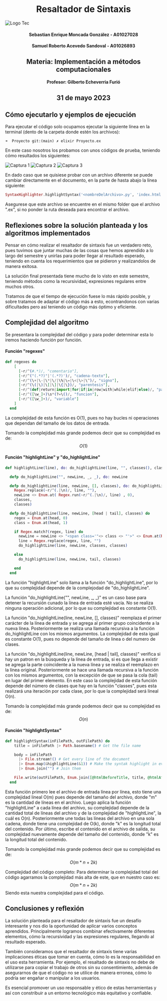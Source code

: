 # <center>Resaltador de Sintaxis</center>

![Logo Tec](logoTec.png)

#### <center>Sebastian Enrique Moncada González - A01027028 </center>
#### <center>Samuel Roberto Acevedo Sandoval - A01026893 </center>

## <center>Materia: Implementación a métodos computacionales</center>

#### <center>Profesor: Gilberto Echeverria Furió</center>

## <center>31 de mayo 2023</center>

## Cómo ejecutarlo y ejemplos de ejecución

Para ejecutar el código solo ocupamos ejecutar la siguiente línea en la terminal (dento de la carpeta donde estén los archivos):

```terminal
➜  Proyecto git:(main) ✗ elixir Proyecto.ex
```

En este caso nosotros los probamos con unos códigos de prueba, teniendo cómo resultados los siguientes:

![Captura 1](captura1.png)
![Captura 2](captura2.png)
![Captura 3](captura3.png)

En dado caso que se quisiese probar con un archivo diferente se puede cambiar directamente en el documento, en la parte de hasta abajo la línea siguiente:
```elixir
SyntaxHighlighter.highlightSyntax('<nombreDelArchivo>.py', 'index.html')
```

Asegurese que este archivo se encuentre en el mismo folder que el archivo ".ex", si no ponder la ruta deseada para encontrar el archivo.

## Reflexiones sobre la solución planteada y los algoritmos implementados

Pensar en cómo realizar el resaltador de sintaxis fue un verdadero reto, pues tuvimos que juntar muchas de las cosas que hemos aprendido a lo largo del semestre y unirlas para poder llegar al resultado esperado, teniendo en cuenta los requerimientos que se pidieron y realizandolos de manera exitosa.

La solución final presentada tiene mucho de lo visto en este semestre, teniendo métodos como la recursividad, expresiones regulares entre muchos otros.

Tratamos de que el tiempo de ejecución fuese lo más rápido posible, y sobre tratamos de adaptar el código más a esto, econtrandonos con varias dificultades pero así teniendo un código más óptimo y eficiente.

## Complejidad del algoritmo

Se presentara la complejidad del código y para poder determinar esta lo iremos haciendo función por función.

#### Función "regexes"
```elixir
def regexes do
    [
      [~r/^(#.*)/, "comentario"],
      [~r/^("(.*?)"|'(.*?)')/, "cadena-texto"],
      [~r/^(\+|\-|\*|\/|\%|\=|\<|\>|\^)/, "signo"], 
      [~r/^(\(|\)|\[|\]|\{|\})/, "parentesis"], 
      [~r/^(def|return|import|for|if|in|row|with|while|elif|else)/, "palabras-reservada"], 
      [~r/^([\w_]+)\s*(?=\()/, "funcion"], 
      [~r/^([\w_]+)/, "variable"]
    ]
  end
```
La complejidad de esta función es O(1), pues no hay bucles ni operaciones que dependan del tamaño de los datos de entrada.

Tomando la complejidad más grande podemos decir que su complejidad es de: 
$$O(1)$$

#### Función "highlightLine" y "do_highlightLine"
```elixir
def highlightLine(line), do: do_highlightLine(line, "", classes(), classes())

  defp do_highlightLine("", newLine, _, _), do: newLine

  defp do_highlightLine(line, newLine, [], classes), do: do_highlightLine(
    Regex.replace(~r/^(.|\n)/, line, ""), 
    newLine <> Enum.at( Regex.run(~r/^(.|\n)/, line) , 0), 
    classes, 
    classes)

  defp do_highlightLine(line, newLine, [head | tail], classes) do
    regex = Enum.at(head, 0)
    class = Enum.at(head, 1)

    if Regex.match?(regex, line) do
      newLine = newLine <> "<span class='"<> class <> "'>" <> Enum.at(Regex.run(regex, line), 0) <> "</span>"
      line = Regex.replace(regex, line, "") 
      do_highlightLine(line, newLine, classes, classes)

    else
      do_highlightLine(line, newLine, tail, classes)

    end
  end
```
La función "highlightLine" solo llama a la función "do_highlightLine", por lo que su complejidad depende de la complejodad de "do_highlightLine".

La función "do_highlightLine("", newLine, _, _)" es un caso base para detener la recursión cunado la línea de entrada esté vacía. No se realiza ninguna operación adicional, por lo que su complejidad es constante O(1).

La función "do_highlightLine(line, newLine, [], classes)" reemplaza el primer carácter de la línea de entrada y se agrega al primer grupo coincidente a la nueva línea. Posteriormente se realiza una llamada recursiva a la función do_highlightLine con los mismos argumentos. La complejidad de esta igual es constante O(1), pues no depende del tamaño de linea o del numero de clases.

La función "do_highlightLine(line, newLine, [head | tail], classes)" verifica si hay un patron en la búsqueda y la línea de entrada, si es que llega a existir se agrega la parte coincidente a la nueva línea y se realiza el reemplazo en la línea original. Posteriormente se hace una llamada recursiva a la función con los mismos argumentos, con la excepción de que se pasa la cola (tail) en lugar del primer elemento. En este caso la complejidad de esta función depende del número de clases que hay en la función "classes", pues esta realizará una iteración por cada clase, por lo que la complejidad será lineal O(n).

Tomando la complejidad más grande podemos decir que su complejidad es de: 
$$O(n)$$

#### Función "highlightSyntax"

```elixir
def highlightSyntax(inFilePath, outFilePath) do
    title = inFilePath |> Path.basename() # Get the file name

    body = inFilePath 
      |> File.stream!() # Get every line of the document
      |> Enum.map(&highlightLine(&1)) # Make the syntak highlight in every line
      |> Enum.join("") # Join them

    File.write(outFilePath, Enum.join([@htmlBeforeTitle, title, @htmlAfterTitle, body, @htmlEnd])) # Write the file
  end
```
Esta función primero lee el archivo de entrada línea por línea, esto tiene una complejidad lineal O(m) pues depende del tamaño del archivo, donde "m" es la cantidad de líneas en el archivo.
Luego aplica la función "highlightLine" a cada línea del archivo, su complejidad depende de la cantidad total de líneas del archivo y de la complejidad de "highlightLine", la cuál es O(n).
Posteriormente une todas las líneas del archivo en una sola cadena, donde tiene una complejidad de O(k), donde "k" es la longitud total del contenido.
Por último, escribe el contenido en el archivo de salida, su complejidad nuevamente depende del tamaño del contenido, donde "k" es la longitud total del contenido.

Tomando la complejidad más grande podemos decir que su complejidad es de: 
$$O(m*n + 2k)$$

Complejidad del código completo:
Para determinar la complejidad total del código agarramos la complejidad más alta de este, que en nuestro caso es:
$$O(m*n + 2k)$$
Siendo esta nuestra complejidad para el código.

## Conclusiones y reflexión

La solución planteada para el resaltador de sintaxis fue un desafío interesante y nos dio la oportunidad de aplicar varios conceptos aprendidos. Principalmente logramos combinar efectivamente diferentes elementos, cómo la recursividad y las expresiones regulares, llegando al resultado esperado.

También consideramos que el resaltador de sintaxis tiene varias implicaciones éticas que tomar en cuenta, cómo lo es la responsabilidad en el uso esta herramienta. Por ejemplo, el resaltado de sintaxis no debe de utilizarse para copiar el trabajo de otros sin su consentimiento, además de asegurarnos de que el código no se utilice de manera erronea, cómo lo podría ser engañar o manipular a los usuarios.

Es esencial promover un uso responsable y ético de estas herramientas y así con constribuir a un entorno tecnológico más equitativo y confiable.